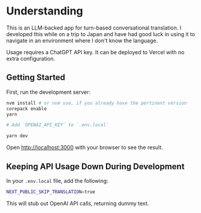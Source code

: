 # Understanding

This is an LLM-backed app for turn-based conversational translation.  I developed this while on a trip to Japan and have had good luck in using it to navigate in an environment where I don't know the language.

Usage requires a ChatGPT API key.  It can be deployed to Vercel with no extra configuration.

## Getting Started

First, run the development server:

```bash
nvm install # or nvm use, if you already have the pertinent version
corepack enable
yarn

# Add `OPENAI_API_KEY` to `.env.local`

yarn dev
```

Open [http://localhost:3000](http://localhost:3000) with your browser to see the result.

## Keeping API Usage Down During Development

In your `.env.local` file, add the following:

```bash
NEXT_PUBLIC_SKIP_TRANSLATION=true
```

This will stub out OpenAI API calls, returning dummy text.

